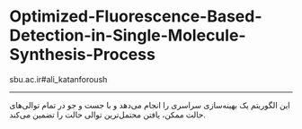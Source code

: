 # Optimized-Fluorescence-Based-Detection-in-Single-Molecule-Synthesis-Process
sbu.ac.ir#ali_katanforoush
_____________________________________________________________________________________________________
این الگوریتم یک بهینه‌سازی سراسری را انجام می‌دهد و با جست و جو در تمام توالی‌های حالت ممکن، یافتن محتمل‌ترین توالی حالت را تضمین می‌کند.
